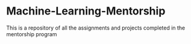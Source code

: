 # Machine-Learning-Mentorship
This is a repository of all the assignments and projects completed in the mentorship program
